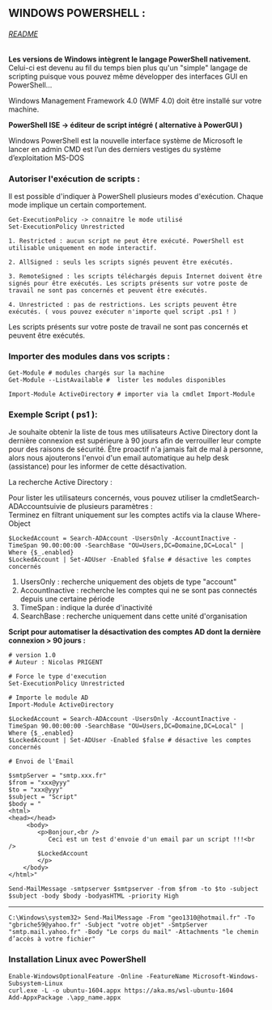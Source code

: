 

WINDOWS POWERSHELL : 
---------------------------------------------------------------------------------------------------------
###### [README](/README.md)
**Les versions de Windows intègrent le langage PowerShell nativement.**  
Celui-ci est devenu au fil du temps bien plus qu'un "simple" langage de scripting puisque vous pouvez même développer 
des interfaces GUI en PowerShell...

Windows Management Framework 4.0 (WMF 4.0) doit être installé sur votre machine.

**PowerShell ISE -> éditeur de script intégré ( alternative à PowerGUI )**

Windows PowerShell est la nouvelle interface système de Microsoft le lancer en admin
CMD est l’un des derniers vestiges du système d’exploitation MS-DOS

### Autoriser l'exécution de scripts :

Il est possible d'indiquer à PowerShell plusieurs modes d'exécution. Chaque mode implique un certain comportement.

    Get-ExecutionPolicy -> connaitre le mode utilisé
    Set-ExecutionPolicy Unrestricted

    1. Restricted : aucun script ne peut être exécuté. PowerShell est utilisable uniquement en mode interactif.

    2. AllSigned : seuls les scripts signés peuvent être exécutés.

    3. RemoteSigned : les scripts téléchargés depuis Internet doivent être signés pour être exécutés. Les scripts présents sur votre poste de travail ne sont pas concernés et peuvent être exécutés.

    4. Unrestricted : pas de restrictions. Les scripts peuvent être exécutés. ( vous pouvez exécuter n'importe quel script .ps1 ! )
    
    
Les scripts présents sur votre poste de travail ne sont pas concernés et peuvent être exécutés.

### Importer des modules dans vos scripts :

    Get-Module # modules chargés sur la machine
    Get-Module --ListAvailable #  lister les modules disponibles
    
    Import-Module ActiveDirectory # importer via la cmdlet Import-Module
 
### Exemple Script ( ps1 ):
 
Je souhaite obtenir la liste de tous mes utilisateurs Active Directory dont la dernière connexion est supérieure à 90 jours 
afin de verrouiller leur compte pour des raisons de sécurité. Être proactif n'a jamais fait de mal à personne, 
alors nous ajouterons l'envoi d'un email automatique au help desk (assistance) pour les informer de cette désactivation.  
 
La recherche Active Directory :

Pour lister les utilisateurs concernés, vous pouvez utiliser la cmdletSearch-ADAccountsuivie de plusieurs paramètres :  
Terminez en filtrant uniquement sur les comptes actifs via la clause Where-Object

    $LockedAccount = Search-ADAccount -UsersOnly -AccountInactive -TimeSpan 90.00:00:00 -SearchBase "OU=Users,DC=Domaine,DC=Local" | Where {$_.enabled}
    $LockedAccount | Set-ADUser -Enabled $false # désactive les comptes concernés
    
1. UsersOnly : recherche uniquement des objets de type "account"
2. AccountInactive : recherche les comptes qui ne se sont pas connectés depuis une certaine période
3. TimeSpan : indique la durée d'inactivité
4. SearchBase : recherche uniquement dans cette unité d'organisation  

**Script pour automatiser la désactivation des comptes AD dont la dernière connexion > 90 jours :**


    # version 1.0
    # Auteur : Nicolas PRIGENT

    # Force le type d'execution
    Set-ExecutionPolicy Unrestricted

    # Importe le module AD
    Import-Module ActiveDirectory
    
    $LockedAccount = Search-ADAccount -UsersOnly -AccountInactive -TimeSpan 90.00:00:00 -SearchBase "OU=Users,DC=Domaine,DC=Local" | Where {$_.enabled}
    $LockedAccount | Set-ADUser -Enabled $false # désactive les comptes concernés
    
    # Envoi de l'Email
    
    $smtpServer = "smtp.xxx.fr"
    $from = "xxx@yyy"
    $to = "xxx@yyy"
    $subject = "Script"
    $body = "
    <html>
    <head></head>
         <body>
            <p>Bonjour,<br />
               Ceci est un test d'envoie d'un email par un script !!!<br />
            $LockedAccount
            </p>
        </body>
    </html>"

    Send-MailMessage -smtpserver $smtpserver -from $from -to $to -subject $subject -body $body -bodyasHTML -priority High
  
---
    
    C:\Windows\system32> Send-MailMessage -From "geo1310@hotmail.fr" -To "gbriche59@yahoo.fr" -Subject "votre objet" -SmtpServer "smtp.mail.yahoo.fr" -Body "Le corps du mail" -Attachments "le chemin d’accès à votre fichier"

### Installation Linux avec PowerShell
    Enable-WindowsOptionalFeature -Online -FeatureName Microsoft-Windows-Subsystem-Linux
    curl.exe -L -o ubuntu-1604.appx https://aka.ms/wsl-ubuntu-1604
    Add-AppxPackage .\app_name.appx










